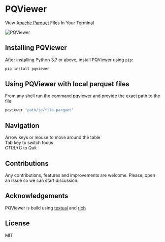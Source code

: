 # PQViewer
View [Apache Parquet](https://parquet.apache.org/) Files In Your Terminal  

![PQViewer](https://github.com/thread53/pqviewer/blob/develop/version-0.0.1/pqviewer.png)

## Installing PQViewer

After installing Python 3.7 or above, install PQViewer using `pip`:

```bash
pip install pqviewer
```

## Using PQViewer with local parquet files

From any shell run the command pqviewer and provide the exact path to the file

```bash
pqviewer "path/to/file.parquet"
```

## Navigation  
Arrow keys or mouse to move around the table  
Tab key to switch focus  
CTRL+C to Quit   

## Contributions
Any contributions, features and improvements are welcome. Please, open an issue so we can start discussion.

## Acknowledgements
PQViewer is build using [textual](https://github.com/Textualize/textual) and [rich](https://github.com/Textualize/rich)

## License
MIT